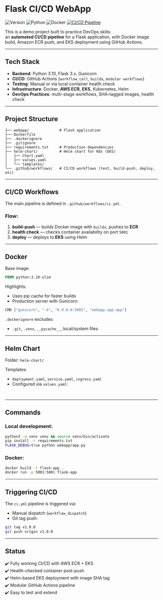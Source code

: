 # Flask CI/CD WebApp

![Version](https://img.shields.io/badge/version-v1.0.0-blue)
![Python](https://img.shields.io/badge/Python-3.10-blue?logo=python)
![Docker](https://img.shields.io/badge/Docker-AWS%20ECR-blue?logo=docker)
[![CI/CD Pipeline](https://github.com/thr33hartz/webapp-cicd/actions/workflows/ci_cd.yml/badge.svg)](https://github.com/thr33hartz/webapp-cicd/actions/workflows/ci_cd.yml)

This is a demo project built to practice DevOps skills:\
an **automated CI/CD pipeline** for a Flask application, with Docker image build, Amazon ECR push, and EKS deployment using GitHub Actions.

---

## Tech Stack

- **Backend**: Python 3.10, Flask 3.x, Gunicorn
- **CI/CD**: GitHub Actions (`workflow_call`, `buildx`, `modular workflows`)
- **Testing**: Manual or via local container health check
- **Infrastructure**: Docker, **AWS ECR**, **EKS**, Kubernetes, Helm
- **DevOps Practices**: multi-stage workflows, SHA-tagged images, health check

---

## Project Structure

```
├── webapp/              # Flask application
├── Dockerfile
├── .dockerignore
├── .gitignore
├── requirements.txt     # Production dependencies
├── helm-chart/          # Helm chart for K8s (EKS)
│   ├── Chart.yaml
│   ├── values.yaml
│   └── templates/
└── .github/workflows/   # CI/CD workflows (test, build-push, deploy, etc)
```

---

## CI/CD Workflows

The main pipeline is defined in `.github/workflows/ci.yml`.

### Flow:

1. **build-push** — builds Docker image with `buildx`, pushes to **ECR**
2. **health check** — checks container availability on port `5001`
3. **deploy** — deploys to **EKS** using Helm

---

## Docker

Base image:

```dockerfile
FROM python:3.10-slim
```

Highlights:

- Uses pip cache for faster builds
- Production server with Gunicorn:

```bash
CMD ["gunicorn", "-b", "0.0.0.0:5001", "webapp.app:app"]
```

`.dockerignore` excludes:

- `.git`, `.venv`, `__pycache__`, local/system files

---

## Helm Chart

Folder: `helm-chart/`

Templates:

- `deployment.yaml`, `service.yaml`, `ingress.yaml`
- Configured via `values.yaml`:

```yaml
 
```

---

## Commands

### Local development:

```bash
python3 -m venv venv && source venv/bin/activate
pip install -r requirements.txt
FLASK_DEBUG=true python webapp/app.py
```

### Docker:

```bash
docker build -t flask-app .
docker run -p 5001:5001 flask-app
```

---

## Triggering CI/CD

The `ci.yml` pipeline is triggered via:

- Manual dispatch (`workflow_dispatch`)
- Git tag push:

```bash
git tag v1.0.0
git push origin v1.0.0
```

---

## Status

✔️ Fully working CI/CD with AWS ECR + EKS\
✔️ Health-checked container post-push\
✔️ Helm-based EKS deployment with image SHA tag\
✔️ Modular GitHub Actions pipeline\
✔️ Easy to test and extend